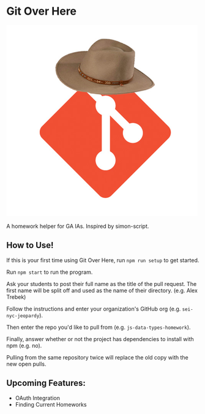 # Git Over Here
![Git Cowpoke](./git-over-here.jpg)

A homework helper for GA IAs. Inspired by simon-script.

## How to Use!

If this is your first time using Git Over Here, run ```npm run setup``` to get started.

Run ```npm start``` to run the program.

Ask your students to post their full name as the title of the pull request. The first name will be split off and used as the name of their directory. (e.g. Alex Trebek)

Follow the instructions and enter your organization's GitHub org (e.g. ```sei-nyc-jeopardy```).

Then enter the repo you'd like to pull from (e.g. ```js-data-types-homework```).

Finally, answer whether or not the project has dependencies to install with npm (e.g. no).

Pulling from the same repository twice will replace the old copy with the new open pulls.

## Upcoming Features:

- OAuth Integration
- Finding Current Homeworks

